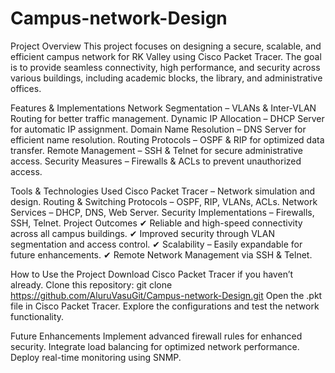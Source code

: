 # Campus-network-Design
Project Overview
This project focuses on designing a secure, scalable, and efficient campus network for RK Valley using Cisco Packet Tracer. The goal is to provide seamless connectivity, high performance, and security across various buildings, including academic blocks, the library, and administrative offices.

Features & Implementations
Network Segmentation – VLANs & Inter-VLAN Routing for better traffic management.
Dynamic IP Allocation – DHCP Server for automatic IP assignment.
Domain Name Resolution – DNS Server for efficient name resolution.
Routing Protocols – OSPF & RIP for optimized data transfer.
Remote Management – SSH & Telnet for secure administrative access.
Security Measures – Firewalls & ACLs to prevent unauthorized access.

Tools & Technologies Used
Cisco Packet Tracer – Network simulation and design.
Routing & Switching Protocols – OSPF, RIP, VLANs, ACLs.
Network Services – DHCP, DNS, Web Server.
Security Implementations – Firewalls, SSH, Telnet.
Project Outcomes
✔ Reliable and high-speed connectivity across all campus buildings.
✔ Improved security through VLAN segmentation and access control.
✔ Scalability – Easily expandable for future enhancements.
✔ Remote Network Management via SSH & Telnet.

How to Use the Project
Download Cisco Packet Tracer if you haven’t already.
Clone this repository:
git clone https://github.com/AluruVasuGit/Campus-network-Design.git
Open the .pkt file in Cisco Packet Tracer.
Explore the configurations and test the network functionality.

Future Enhancements
Implement advanced firewall rules for enhanced security.
Integrate load balancing for optimized network performance.
Deploy real-time monitoring using SNMP.
